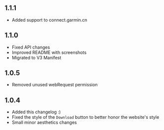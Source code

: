 ## 1.1.1
 - Added support to connect.garmin.cn
## 1.1.0
 - Fixed API changes
 - Improved README with screenshots
 - Migrated to V3 Manifest
## 1.0.5
 - Removed unused webRequest permission
## 1.0.4
 - Added this changelog :)
 - Fixed the style of the `Download` button to better honor the website's style
 - Small minor aesthetics changes 

